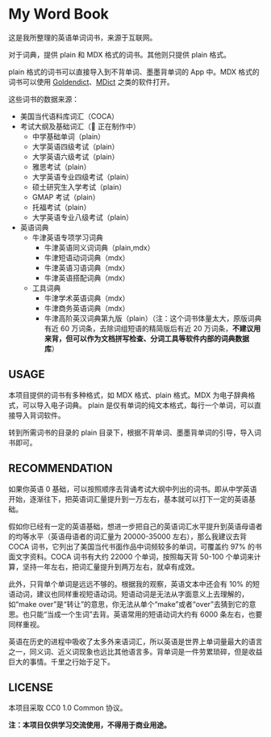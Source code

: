# My Word Book

这是我所整理的英语单词词书，来源于互联网。

对于词典，提供 plain 和 MDX 格式的词书。其他则只提供 plain 格式。

plain 格式的词书可以直接导入到不背单词、墨墨背单词的 App 中。MDX 格式的词书可以使用 [Goldendict](http://goldendict.org/)、[MDict](https://mdict.org/) 之类的软件打开。

这些词书的数据来源：

- 美国当代语料库词汇（COCA）
- 考试大纲及基础词汇（🚧 正在制作中）
  - 中学基础单词（plain）
  - 大学英语四级考试（plain）
  - 大学英语六级考试（plain）
  - 雅思考试（plain）
  - 大学英语专业四级考试（plain）
  - 硕士研究生入学考试（plain）
  - GMAP 考试（plain）
  - 托福考试（plain）
  - 大学英语专业八级考试（plain）
- 英语词典
  - 牛津英语专项学习词典
    - 牛津英语同义词词典（plain,mdx）
    - 牛津短语动词词典（mdx）
    - 牛津英语习语词典（mdx）
    - 牛津英语搭配词典（mdx）
  - 工具词典
    - 牛津学术英语词典（mdx）
    - 牛津商务英语词典（mdx）
    - 牛津高阶英汉词典第九版（plain）（注：这个词书体量太大，原版词典有近 60 万词条，去除词组短语的精简版后有近 20 万词条，**不建议用来背，但可以作为文档拼写检查、分词工具等软件内部的词典数据库**）

## USAGE

本项目提供的词书有多种格式，如 MDX 格式、plain 格式。MDX 为电子辞典格式，可以导入电子词典。 plain 是仅有单词的纯文本格式，每行一个单词，可以直接导入背词软件。

转到所需词书的目录的 plain 目录下，根据不背单词、墨墨背单词的引导，导入词书即可。

## RECOMMENDATION

如果你英语 0 基础，可以按照顺序去背诵考试大纲中列出的词书。即从中学英语开始，逐渐往下，把英语词汇量提升到一万左右，基本就可以打下一定的英语基础。

假如你已经有一定的英语基础，想进一步把自己的英语词汇水平提升到英语母语者的均等水平（英语母语者的词汇量为 20000-35000 左右），那么我建议去背 COCA 词书，它列出了美国当代书面作品中词频较多的单词，可覆盖约 97% 的书面文字资料。COCA 词书有大约 22000 个单词，按照每天背 50-100 个单词来计算，坚持一年左右，把词汇量提升到两万左右，就卓有成效。

此外，只背单个单词是远远不够的。根据我的观察，英语文本中还会有 10% 的短语动词，建议也同样重视短语动词。短语动词是无法从字面意义上去理解的，如“make over”是“转让”的意思，你无法从单个“make”或者“over”去猜到它的意思。也只能“当成一个生词”去背。英语常用的短语动词大约有 6000 条左右，也要同样重视。

英语在历史的进程中吸收了太多外来语词汇，所以英语是世界上单词量最大的语言之一，同义词、近义词现象也远比其他语言多。背单词是一件劳累琐碎，但是收益巨大的事情。千里之行始于足下。

## LICENSE

本项目采取 CC0 1.0 Common 协议。

**注：本项目仅供学习交流使用，不得用于商业用途。**
